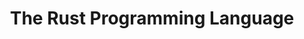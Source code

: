 ---
authors: Steve Klabnik & Carol Nichols
title: The Rust Programming Language
layout: book
link: false
---